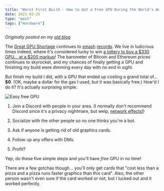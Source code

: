 ```yaml
---
title: "Worst First Build - How to Get a Free GPU During the World's Worst GPU Shortage Ever"
date: 2021-03-25
type: "post"
tags: ["Hardware"]
---
```



*Originally posted on my [old blog](https://github.com/Ta180m/blog/blob/main/_posts/2021-03-25-worst-first-build-part-4.md)*


The [Great GPU Shortage](https://www.digitaltrends.com/computing/gpu-shortage-q3-2020-double-triple-price/) continues to [smash](https://www.theverge.com/2021/3/23/22345891/nvidia-amd-rtx-gpus-price-scalpers-ebay-graphics-cards) [records](https://www.extremetech.com/gaming/321129-ps5-availability-is-improving-but-gpus-prices-are-the-worst-weve-ever-tracked). We live in ludicrous times indeed, where it's considered lucky to win [a lottery to buy a $330 GPU... at a $200 markup](https://www.reddit.com/r/buildapcsales/comments/mca471/meta_newegg_souffle_3060_3090_51999/)! The barometer of Bitcoin and Ethereum prices continues to skyrocket, and my chances of finally getting a GPU and finishing my build were dimming every day with no end in sight.

But finish my build I did, with a GPU that ended up costing a grand total of... **$0**. (OK, maybe a dollar for the gas I used, but it was basically free.) How'd I do it? It's actually surprising simple.

![Easy free GPU](/images/free-gpu.png)

1. Join a Discord with people in your area. (I normally don't recommend Discord since it's a privacy nightmare, but welp, [network effects!](https://en.wikipedia.org/wiki/Network_effect))

2. Socialize with the other people so no one thinks you're a bot.

3. Ask if anyone is getting rid of old graphics cards.

4. Follow up any offers with DMs.

5. Profit?

Yep, do these five simple steps and you'll have *free* GPU in no time!

There are a few gotchas though... you'll only get cards that "cost less than a pizza and a pizza runs faster graphics than this card". Also, the other person wasn't even sure if the card worked or not, but I lucked out and it worked perfectly.

